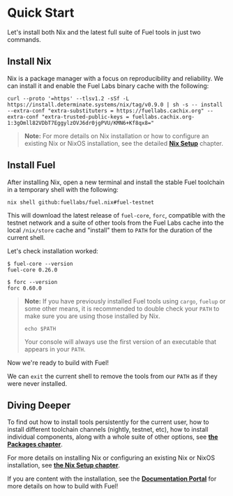 # Quick Start

Let's install both Nix and the latest full suite of Fuel tools in just two
commands.

## Install Nix

Nix is a package manager with a focus on reproducibility and reliability. We can
install it and enable the Fuel Labs binary cache with the following:

```console
curl --proto '=https' --tlsv1.2 -sSf -L https://install.determinate.systems/nix/tag/v0.9.0 | sh -s -- install --extra-conf "extra-substituters = https://fuellabs.cachix.org" --extra-conf "extra-trusted-public-keys = fuellabs.cachix.org-1:3gOmll82VDbT7EggylzOVJ6dr0jgPVU/KMN6+Kf8qx8="
```

> **Note:** For more details on Nix installation or how to configure an existing
> Nix or NixOS installation, see the detailed
> [**Nix Setup**](./nix-setup.html) chapter.

## Install Fuel

After installing Nix, open a new terminal and install the stable Fuel toolchain
in a temporary shell with the following:

```console
nix shell github:fuellabs/fuel.nix#fuel-testnet
```

This will download the latest release of `fuel-core`, `forc`, compatible with
the testnet network and a suite of other tools from the Fuel Labs cache into the
local `/nix/store` cache and "install" them to `PATH` for the duration of the
current shell.

Let's check installation worked:

```console
$ fuel-core --version
fuel-core 0.26.0

$ forc --version
forc 0.60.0
```

> **Note:** If you have previously installed Fuel tools using `cargo`, `fuelup`
> or some other means, it is recommended to double check your `PATH` to make
> sure you are using those installed by Nix.
>
> ```console
> echo $PATH
> ```
>
> Your console will always use the first version of an executable that appears
> in your `PATH`.

Now we're ready to build with Fuel!

We can `exit` the current shell to remove the tools from our `PATH` as if they
were never installed.

## Diving Deeper

To find out how to install tools persistently for the current user, how to
install different toolchain channels (nightly, testnet, etc), how to install
individual components, along with a whole suite of other options, see [**the
Packages chapter**](./packages.html).

For more details on installing Nix or configuring an existing Nix or NixOS
installation, see [**the Nix Setup chapter**](./nix-setup.html).

If you are content with the installation, see the
[**Documentation Portal**](https://docs.fuel.network/)
for more details on how to build with Fuel!
